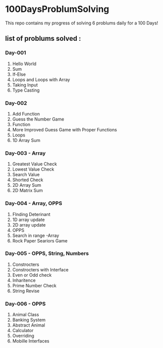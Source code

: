 # 100DaysProblumSolving
This repo contains my progress of solving 6 problums daily for a 100 Days!

## list of problums solved :

### Day-001
1. Hello World  
2. Sum  
3. If-Else  
4. Loops and Loops with Array  
5. Taking Input  
6. Type Casting  

### Day-002
1. Add Function  
2. Guess the Number Game  
3. Function  
4. More Improved Guess Game with Proper Functions  
5. Loops  
6. 1D Array Sum

### Day-003 - Array
1. Greatest Value Check  
2. Lowest Value Check  
3. Search Value  
4. Shorted Check  
5. 2D Array Sum  
6. 2D Matrix Sum

### Day-004 - Array, OPPS
1. FInding Deterinant   
2. 1D array update  
3. 2D array update  
4. OPPS  
5. Search in range -Array  
6. Rock Paper Seariors Game  

### Day-005 - OPPS, String, Numbers
1. Constrocters  
2. Constrocters with Interface  
3. Even or Odd check  
4. Inharitence
5. Prime Number Check
6. String Revise

### Day-006 - OPPS
1. Animal Class  
2. Banking System  
3. Abstract Animal  
4. Calculator  
5. Overriding  
6. Mobille Interfaces


